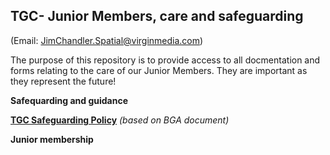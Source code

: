 ## TGC- Junior Members, care and safeguarding ##
(Email: JimChandler.Spatial@virginmedia.com)

The purpose of this repository is to provide access to all docmentation and forms relating to the care of our Junior Members. They are important as they represent the future!

**Safequarding and guidance**


[**TGC Safeguarding Policy**](https://publons.com/researcher/2894258/jim-h-chandler/?utm_campaign=researcher_id_badge) _(based on BGA document)_

**Junior membership**
